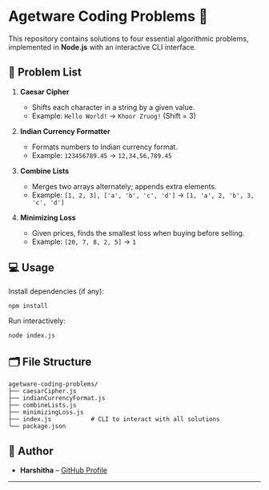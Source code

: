 # Agetware Coding Problems 🚀

This repository contains solutions to four essential algorithmic problems, implemented in **Node.js** with an interactive CLI interface.

## 🧩 Problem List

1. **Caesar Cipher**
   - Shifts each character in a string by a given value.
   - Example: `Hello World!` → `Khoor Zruog!` (Shift = 3)

2. **Indian Currency Formatter**
   - Formats numbers to Indian currency format.
   - Example: `123456789.45` → `12,34,56,789.45`

3. **Combine Lists**
   - Merges two arrays alternately; appends extra elements.
   - Example: `[1, 2, 3], ['a', 'b', 'c', 'd']` → `[1, 'a', 2, 'b', 3, 'c', 'd']`

4. **Minimizing Loss**
   - Given prices, finds the smallest loss when buying before selling.
   - Example: `[20, 7, 8, 2, 5]` → `1`

## 💻 Usage

Install dependencies (if any):
```bash
npm install
````

Run interactively:

```bash
node index.js
```

## 🗂️ File Structure

```
agetware-coding-problems/
├── caesarCipher.js
├── indianCurrencyFormat.js
├── combineLists.js
├── minimizingLoss.js
├── index.js           # CLI to interact with all solutions
└── package.json
```

## 📌 Author

* **Harshitha** – [GitHub Profile](https://github.com/Harshitha8117)

---

````


